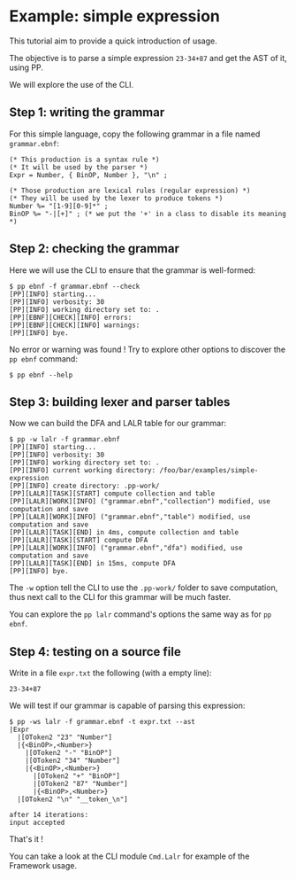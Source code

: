 # Example: simple expression
This tutorial aim to provide a quick introduction of usage.

The objective is to parse a simple expression `23-34+87` and get the AST of it, using PP.

We will explore the use of the CLI.

## Step 1: writing the grammar
For this simple language, copy the following grammar in a file named `grammar.ebnf`:

  ```ebnf
  (* This production is a syntax rule *)
  (* It will be used by the parser *)
  Expr = Number, { BinOP, Number }, "\n" ;

  (* Those production are lexical rules (regular expression) *)
  (* They will be used by the lexer to produce tokens *)
  Number %= "[1-9][0-9]*" ;
  BinOP %= "-|[+]" ; (* we put the '+' in a class to disable its meaning *)
  ```

## Step 2: checking the grammar
Here we will use the CLI to ensure that the grammar is well-formed:

  ```console
  $ pp ebnf -f grammar.ebnf --check
  [PP][INFO] starting...
  [PP][INFO] verbosity: 30
  [PP][INFO] working directory set to: .
  [PP][EBNF][CHECK][INFO] errors:
  [PP][EBNF][CHECK][INFO] warnings:
  [PP][INFO] bye.
  ```

No error or warning was found ! Try to explore other options to discover the `pp ebnf` command:

  ```console
  $ pp ebnf --help
  ```

## Step 3: building lexer and parser tables
Now we can build the DFA and LALR table for our grammar:

  ```console
  $ pp -w lalr -f grammar.ebnf
  [PP][INFO] starting...
  [PP][INFO] verbosity: 30
  [PP][INFO] working directory set to: .
  [PP][INFO] current working directory: /foo/bar/examples/simple-expression
  [PP][INFO] create directory: .pp-work/
  [PP][LALR][TASK][START] compute collection and table
  [PP][LALR][WORK][INFO] ("grammar.ebnf","collection") modified, use computation and save
  [PP][LALR][WORK][INFO] ("grammar.ebnf","table") modified, use computation and save
  [PP][LALR][TASK][END] in 4ms, compute collection and table
  [PP][LALR][TASK][START] compute DFA
  [PP][LALR][WORK][INFO] ("grammar.ebnf","dfa") modified, use computation and save
  [PP][LALR][TASK][END] in 15ms, compute DFA
  [PP][INFO] bye.
  ```

The `-w` option tell the CLI to use the `.pp-work/` folder to save computation, thus next call to the CLI for this grammar will be much faster.

You can explore the `pp lalr` command's options the same way as for `pp ebnf`.

## Step 4: testing on a source file
Write in a file `expr.txt` the following (with a empty line):

  ```text
  23-34+87

  ```

We will test if our grammar is capable of parsing this expression:

  ```console
  $ pp -ws lalr -f grammar.ebnf -t expr.txt --ast
  |Expr
    |[OToken2 "23" "Number"]
    |{<BinOP>,<Number>}
      |[OToken2 "-" "BinOP"]
      |[OToken2 "34" "Number"]
      |{<BinOP>,<Number>}
        |[OToken2 "+" "BinOP"]
        |[OToken2 "87" "Number"]
        |{<BinOP>,<Number>}
    |[OToken2 "\n" "__token_\n"]

  after 14 iterations:
  input accepted
  ```

That's it !

You can take a look at the CLI module `Cmd.Lalr` for example of the Framework usage.
